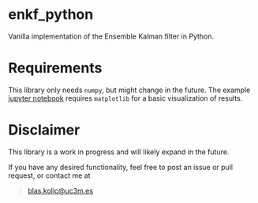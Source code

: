 # enkf_python
Vanilla implementation of the Ensemble Kalman filter in Python.

# Requirements
This library only needs `numpy`, but might change in the future. The example [jupyter notebook](https://github.com/blas-ko/enkf_python/blob/main/notebooks/ensemble_kalman_filter_with_examples.ipynb) requires `matplotlib` for a basic visualization of results.

# Disclaimer
This library is a work in progress and will likely expand in the future.

If you have any desired functionality, feel free to post an issue or pull request, or contact me at 
> blas.kolic@uc3m.es
